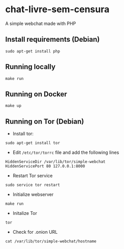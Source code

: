 # chat-livre-sem-censura
A simple webchat made with PHP

## Install requirements (Debian)

`sudo apt-get install php`

## Running locally

`make run`

## Running on Docker

`make up`

## Running on Tor (Debian)

 - Install tor:

`sudo apt-get install tor`

 - Edit `/etc/tor/torrc` file and add the following lines

```
HiddenServiceDir /var/lib/tor/simple-webchat
HiddenServicePort 80 127.0.0.1:8000
```

 - Restart Tor service

`sudo service tor restart`

 - Initialize webserver

`make run`

 - Initalize Tor

`tor`

 - Check for .onion URL

`cat /var/lib/tor/simple-webchat/hostname`
